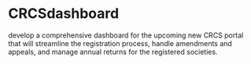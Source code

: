 # CRCSdashboard
develop a comprehensive dashboard for the upcoming new CRCS portal that will streamline the registration process, handle amendments and appeals, and manage annual returns for the registered societies.
